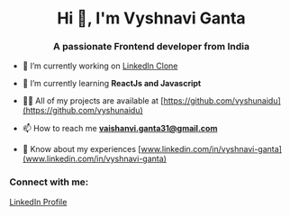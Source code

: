 <h1 align="center">Hi 👋, I'm Vyshnavi Ganta</h1>
<h3 align="center">A passionate Frontend developer from India</h3>

- 🔭 I’m currently working on [LinkedIn Clone](https://vyshunaidu.github.io/LinkedIn-clone-main/)

- 🌱 I’m currently learning **ReactJs and Javascript**

- 👨‍💻 All of my projects are available at [https://github.com/vyshunaidu](https://github.com/vyshunaidu)

- 📫 How to reach me **vaishanvi.ganta31@gmail.com**

- 📄 Know about my experiences [www.linkedin.com/in/vyshnavi-ganta](www.linkedin.com/in/vyshnavi-ganta)

<h3 align="left">Connect with me:</h3>
<p align="left">
<a href="https://linkedin.com/in/www.linkedin.com/in/vyshnavi-ganta" target="blank">LinkedIn Profile</a>
  &nbsp;&nbsp; 
</p>
